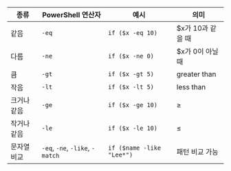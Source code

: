##
| 종류     | PowerShell 연산자                  | 예시                        | 의미           |
| ------ | ------------------------------- | ------------------------- | ------------ |
| 같음     | `-eq`                           | `if ($x -eq 10)`          | $x가 10과 같을 때 |
| 다름     | `-ne`                           | `if ($x -ne 0)`           | $x가 0이 아닐 때  |
| 큼      | `-gt`                           | `if ($x -gt 5)`           | greater than |
| 작음     | `-lt`                           | `if ($x -lt 5)`           | less than    |
| 크거나 같음 | `-ge`                           | `if ($x -ge 10)`          | ≥            |
| 작거나 같음 | `-le`                           | `if ($x -le 10)`          | ≤            |
| 문자열 비교 | `-eq`, `-ne`, `-like`, `-match` | `if ($name -like "Lee*")` | 패턴 비교 가능     |
